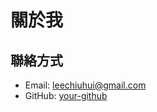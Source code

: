 # 關於我


## 聯絡方式

- Email: leechiuhui@gmail.com
- GitHub: [your-github](https://github.com/leechiuhui)
